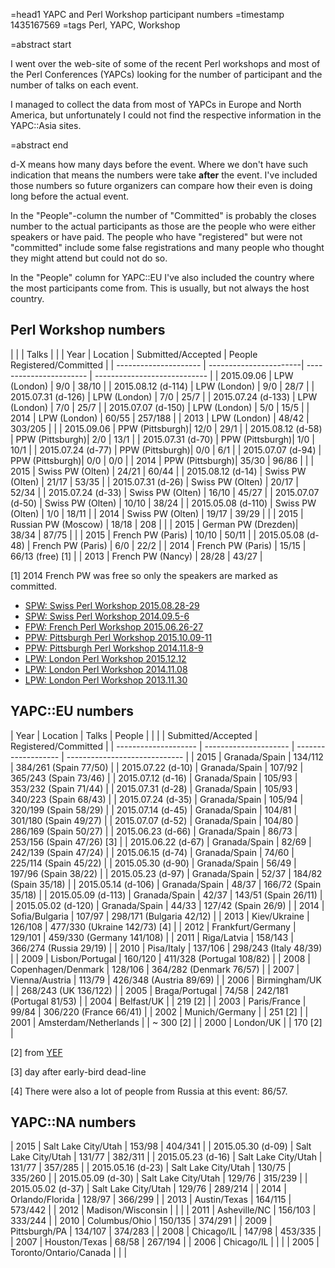 =head1 YAPC and Perl Workshop participant numbers
=timestamp 1435167569
=tags Perl, YAPC, Workshop

=abstract start

I went over the web-site of some of the recent Perl workshops and most of the Perl Conferences (YAPCs)
looking for the number of participant and the number of talks on each event.

I managed to collect the data from most of YAPCs in Europe and North America,
but unfortunately I could not find the respective information in the YAPC::Asia sites.

=abstract end

d-X  means how many days before the event. Where we don't have such indication that means
the numbers were take <b>after</b> the event. I've included those numbers so future organizers
can compare how their even is doing long before the actual event.

In the "People"-column the number of "Committed" is probably the closes number to the actual participants
as those are the people who were either speakers or have paid. The people who have "registered"
but were not "committed" include some false registrations and many people who thought they
might attend but could not do so.

In the "People" column for YAPC::EU I've also included the country where the most participants come from.
This is usually, but not always the host country.

## Perl Workshop numbers

|                       |                        |   Talks             |                              |
|  Year                 |    Location            | Submitted/Accepted  |  People Registered/Committed |
| --------------------- | -----------------------| -----------------------   | ---------------------------- |
|   2015.09.06          |    LPW     (London)    |   9/0                     |  38/10                |
|   2015.08.12 (d-114)  |    LPW     (London)    |   9/0                     |  28/7                 |
|   2015.07.31 (d-126)  |    LPW     (London)    |   7/0                     |  25/7                 |
|   2015.07.24 (d-133)  |    LPW     (London)    |   7/0                     |  25/7                 |
|   2015.07.07 (d-150)  |    LPW     (London)    |   5/0                     |  15/5                 |
|   2014                |    LPW     (London)    |  60/55                    | 257/188               |
|   2013                |    LPW     (London)    |  48/42                    | 303/205               |
|
|   2015.09.06          |    PPW     (Pittsburgh)|  12/0                     |  29/1                 |
|   2015.08.12 (d-58)   |    PPW     (Pittsburgh)|   2/0                     |  13/1                 |
|   2015.07.31 (d-70)   |    PPW     (Pittsburgh)|   1/0                     |  10/1                 |
|   2015.07.24 (d-77)   |    PPW     (Pittsburgh)|   0/0                     |   6/1                 |
|   2015.07.07 (d-94)   |    PPW     (Pittsburgh)|   0/0                     |   0/0                 |
|   2014                |    PPW     (Pittsburgh)|  35/30                    |  96/86                |
|
|   2015                |    Swiss   PW (Olten)  |  24/21                    |  60/44                |
|   2015.08.12 (d-14)   |    Swiss   PW (Olten)  |  21/17                    |  53/35                |
|   2015.07.31 (d-26)   |    Swiss   PW (Olten)  |  20/17                    |  52/34                |
|   2015.07.24 (d-33)   |    Swiss   PW (Olten)  |  16/10                    |  45/27                |
|   2015.07.07 (d-50)   |    Swiss   PW (Olten)  |  10/10                    |  38/24                |
|   2015.05.08 (d-110)  |    Swiss   PW (Olten)  |   1/0                     |  18/11                |
|   2014                |    Swiss   PW (Olten)  |  19/17                    |  39/29                |
|
|   2015                |    Russian PW (Moscow) |  18/18                    |   208                 |
|
|   2015                |    German  PW (Drezden)|  38/34                    |  87/75                |
|
|   2015                |    French  PW (Paris)  |  10/10                    |  50/11                |
|   2015.05.08 (d-48)   |    French  PW (Paris)  |   6/0                     |  22/2                 |
|   2014                |    French  PW (Paris)  |  15/15                    |  66/13     (free) [1] |
|   2013                |    French  PW (Nancy)  |  28/28                    |  43/27                |

[1] 2014 French PW was free so only the speakers are marked as committed.

* [SPW: Swiss Perl Workshop 2015.08.28-29](http://act.perl-workshop.ch/spw2015/)
* [SPW: Swiss Perl Workshop 2014.09.5-6](http://act.perl-workshop.ch/spw2014/)
* [FPW: French Perl Workshop 2015.06.26-27](http://journeesperl.fr/fpw2015/)
* [PPW: Pittsburgh Perl Workshop 2015.10.09-11](http://pghpw.org/ppw2015/)
* [PPW: Pittsburgh Perl Workshop 2014.11.8-9](http://pghpw.org/ppw2014/)
* [LPW: London Perl Workshop 2015.12.12](http://act.yapc.eu/lpw2015/)
* [LPW: London Perl Workshop 2014.11.08](http://act.yapc.eu/lpw2014/)
* [LPW: London Perl Workshop 2013.11.30](http://act.yapc.eu/lpw2013/)


## YAPC::EU numbers

|  Year                |    Location           |   Talks             |  People                       |
|                      |                       | Submitted/Accepted  | Registered/Committed          |
| -------------------- | --------------------- | ------------------- | ----------------------------- |
|  2015                | Granada/Spain         | 134/112             | 384/261 (Spain     77/50)     |
|  2015.07.22 (d-10)   | Granada/Spain         | 107/92              | 365/243 (Spain     73/46)     |
|  2015.07.12 (d-16)   | Granada/Spain         | 105/93              | 353/232 (Spain     71/44)     |
|  2015.07.31 (d-28)   | Granada/Spain         | 105/93              | 340/223 (Spain     68/43)     |
|  2015.07.24 (d-35)   | Granada/Spain         | 105/94              | 320/199 (Spain     58/29)     |
|  2015.07.14 (d-45)   | Granada/Spain         | 104/81              | 301/180 (Spain     49/27)     |
|  2015.07.07 (d-52)   | Granada/Spain         | 104/80              | 286/169 (Spain     50/27)     |
|  2015.06.23 (d-66)   | Granada/Spain         |  86/73              | 253/156 (Spain     47/26) [3] |
|  2015.06.22 (d-67)   | Granada/Spain         |  82/69              | 242/139 (Spain     47/24)     |
|  2015.06.15 (d-74)   | Granada/Spain         |  74/60              | 225/114 (Spain     45/22)     |
|  2015.05.30 (d-90)   | Granada/Spain         |  56/49              | 197/96  (Spain     38/22)     |
|  2015.05.23 (d-97)   | Granada/Spain         |  52/37              | 184/82  (Spain     35/18)     |
|  2015.05.14 (d-106)  | Granada/Spain         |  48/37              | 166/72  (Spain     35/18)     |
|  2015.05.09 (d-113)  | Granada/Spain         |  42/37              | 143/51  (Spain     26/11)     |
|  2015.05.02 (d-120)  | Granada/Spain         |  44/33              | 127/42  (Spain     26/9)      |
|  2014                | Sofia/Bulgaria        | 107/97              | 298/171 (Bulgaria  42/12)     |
|  2013                | Kiev/Ukraine          | 126/108             | 477/330 (Ukraine  142/73) [4] |
|  2012                | Frankfurt/Germany     | 129/101             | 459/330 (Germany  141/108)    |
|  2011                | Riga/Latvia           | 158/143             | 366/274 (Russia    29/19)     |
|  2010                | Pisa/Italy            | 137/106             | 298/243 (Italy     48/39)     |
|  2009                | Lisbon/Portugal       | 160/120             | 411/328 (Portugal 108/82)     |
|  2008                | Copenhagen/Denmark    | 128/106             | 364/282 (Denmark   76/57)     |
|  2007                | Vienna/Austria        | 113/79              | 426/348 (Austria   89/69)     |
|  2006                | Birmingham/UK         |                     | 268/243 (UK       136/122)    |
|  2005                | Braga/Portugal        |  74/58              | 242/181 (Portugal  81/53)     |
|  2004                | Belfast/UK            |                     |     219 [2]                   |
|  2003                | Paris/France          |  99/84              | 306/220 (France    66/41)     |
|  2002                | Munich/Germany        |                     | 251 [2]                       |
|  2001                | Amsterdam/Netherlands |                     | ~ 300 [2]                     |
|  2000                | London/UK             |                     | 170 [2]                       |

[2] from [YEF](http://www.yapceurope.org/events/conferences.html)

[3] day after early-bird dead-line

[4] There were also a lot of people from Russia at this event: 86/57.

## YAPC::NA numbers

| 2015              | Salt Lake City/Utah      | 153/98  | 404/341 |
| 2015.05.30 (d-09) | Salt Lake City/Utah      | 131/77  | 382/311 |
| 2015.05.23 (d-16) | Salt Lake City/Utah      | 131/77  | 357/285 |
| 2015.05.16 (d-23) | Salt Lake City/Utah      | 130/75  | 335/260 |
| 2015.05.09 (d-30) | Salt Lake City/Utah      | 129/76  | 315/239 |
| 2015.05.02 (d-37) | Salt Lake City/Utah      | 129/76  | 289/214 |
| 2014              |        Orlando/Florida   | 128/97  | 366/299 |
| 2013              |         Austin/Texas     | 164/115 | 573/442 |
| 2012              |        Madison/Wisconsin |         |         |
| 2011              |      Asheville/NC        | 156/103 | 333/244 |
| 2010              |       Columbus/Ohio      | 150/135 | 374/291 |
| 2009              |     Pittsburgh/PA        | 134/107 | 374/283 |
| 2008              |        Chicago/IL        | 147/98  | 453/335 |
| 2007              |        Houston/Texas     |  68/58  | 267/194 |
| 2006              |        Chicago/IL        |         |         |
| 2005              | Toronto/Ontario/Canada   |         |         |

